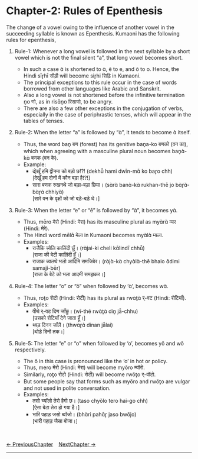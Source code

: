 # Chapter-2: Rules of Epenthesis

The change of a vowel owing to the influence of another vowel in the succeeding syllable is known as Epenthesis. Kumaoni has the following rules for epenthesis,

1. Rule-1: Whenever a long vowel is followed in the next syllable by a short vowel which is not the final silent “a”, that long vowel becomes short.
   - In such a case ɑ̄ is shortened to ɑ̀, ē to e, and ō to o. Hence, the Hindi sīr̥hī सीढ़ी will become sir̥hi सिढ़ि in Kumaoni.
   - The principal exceptions to this rule occur in the case of words borrowed from other languages like Arabic and Sanskrit.
   - Also a long vowel is not shortened before the infinitive termination n̥o णो, as in risɑ̄n̥o रिसाणो, to be angry.
   - There are also a few other exceptions in the conjugation of verbs, especially in the case of periphrastic tenses, which will appear in the tables of tenses.

2. Rule-2: When the letter “a” is followed by “ɑ̀”, it tends to become ɑ̀ itself.
   - Thus, the word ban̥ बण (forest) has its genitive ban̥a-ko बणको (वन का), which when agreeing with a masculine plural noun becomes ban̥ɑ̀-kɑ̀ बणक (वन के).
   - Example:
     - द्येखूँ हमि द्वीनमा को बड़ो छ!?! (dekhū̃ hami dwīn-mɑ̄ ko bar̥o chh)<br>
     [देखूँ हम दोनों में कौन बड़ा है!?!]
     - सारा बणक रुखनथे जो बड़ा-बड़ा छिया। (sɑ̀rɑ̀ banɑ̀-kɑ̀ rukhan-thē jo bɑ̀r̥ɑ̀-bɑ̀r̥ɑ̀ chhiyɑ̀)<br>
     [सारे वन के वृक्षों को जो बड़े-बड़े थे।]

3. Rule-3: When the letter “e” or “ē” is followed by “ɑ̀”, it becomes yɑ̀. 
   - Thus, mēro मेरो (Hindi: मेरा) has its masculine plural as myɑ̀rɑ̀ म्यर (Hindi: मेरे).
   - The Hindi word mēlɑ̄ मेला in Kumaoni becomes myɑ̀lɑ̀ म्यला.
   - Examples:
     - राजैकि च्येलि कालिंदी छूँ। (rɑ̀jai-ki cheli kɑ̄lindī chhū̃)<br>
     [राजा की बेटी कालिंदी हूँ।]
     - राजाक च्यलथे भलो आदिमि समजिबेर। (rɑ̀jɑ̀-kɑ̀ chyɑ̀lɑ̀-thē bhalo ɑ̄dimi samaji-bēr)<br>
     [राजा के बेटे को भला आदमी समझकर।]

4. Rule-4: The letter “o” or “ō” when followed by ‘ɑ̀’, becomes wɑ̀.
   - Thus, rot̥o रोटो (Hindi: रोटी) has its plural as rwɑ̀t̥ɑ̀ र्-वट (Hindi: रोटियाँ).
   - Examples: 
     - वीथे र्-वट दिण जाँछु। (wī-thē rwɑ̀t̥ɑ̀ din̥ jā̃-chhu)<br>
     [उसको रोटियाँ देने जाता हूँ।]
     - थ्वड़ दिनन जाँलै। (thwɑ̀r̥ɑ̀ dinan jā̃lai)<br>
     [थोड़े दिनों तक।]

5. Rule-5: The letter “e” or “o” when followed by ‘o’, becomes yŏ and wŏ respectively. 
   - The ŏ in this case is pronounced like the ‘o’ in hot or policy.
   - Thus, mero मेरो (Hindi: मेरा) will become myŏro म्यॉरो. 
   - Similarly, rot̥o रोटो (Hindi: रोटी) will become rwŏt̥o र्-वॉटो.
   - But some people say that forms such as myŏro and rwŏt̥o are vulgar and not used in polite conversation.
   - Examples:
     - तसो च्यॉलो तेरो हैगो छ। (taso chyŏlo tero hai-go chh)<br>
     [ऐसा बेटा तेरा हो गया है।]
     - भारि पहाड़ जसो ब्वॉजो। (bhɑ̀ri pahɑ̄r̥ jaso bwŏjo)<br>
     [भारी पहाड़ जैसा बोजा।]

<br>

[<- PreviousChapter](/major/1_VowelTypes.md) &ensp; [NextChapter ->](/major/3_Miscellaneous.md)

---